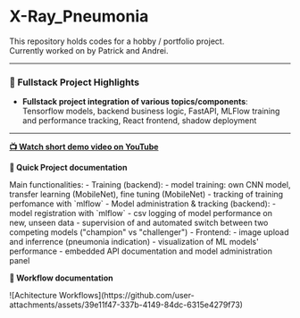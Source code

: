 # X-Ray_Pneumonia

This repository holds codes for a hobby / portfolio project.  
Currently worked on by Patrick and Andrei.

---

### 🧠 Fullstack Project Highlights

- **Fullstack project integration of various topics/components**: Tensorflow models, backend business logic, FastAPI, MLFlow training and performance tracking, React frontend, shadow deployment

--- 

<p align="left">
  <strong><a href="https://youtu.be/aaeOJk1loig">📺 Watch short demo video on YouTube</a></strong>
</p>

<p align="left">
  <strong>🚀 Quick Project documentation</strong>  
</p>
Main functionalities:
  - Training (backend):
    - model training: own CNN model, transfer learning (MobileNet), fine tuning (MobileNet)
    - tracking of training perfomance with `mlflow`
  - Model administration & tracking (backend):
    - model registration with `mlflow`
    - csv logging of model performance on new, unseen data
    - supervision of and automated switch between two competing models ("champion" vs "challenger")
  - Frontend:
    - image upload and inferrence (pneumonia indication)
    - visualization of ML models' performance
    - embedded API documentation and model administration panel

<p align="left">
  <strong> 🤖 Workflow documentation</strong>  
</p>
![Achitecture   Workflows](https://github.com/user-attachments/assets/39e11f47-337b-4149-84dc-6315e4279f73)

